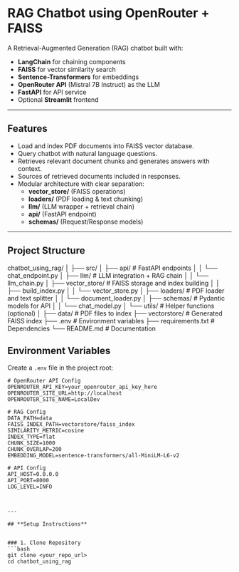 # RAG Chatbot using OpenRouter + FAISS

A Retrieval-Augmented Generation (RAG) chatbot built with:
- **LangChain** for chaining components
- **FAISS** for vector similarity search
- **Sentence-Transformers** for embeddings
- **OpenRouter API** (Mistral 7B Instruct) as the LLM
- **FastAPI** for API service
- Optional **Streamlit** frontend

---

## **Features**
- Load and index PDF documents into FAISS vector database.
- Query chatbot with natural language questions.
- Retrieves relevant document chunks and generates answers with context.
- Sources of retrieved documents included in responses.
- Modular architecture with clear separation:
  - **vector_store/** (FAISS operations)
  - **loaders/** (PDF loading & text chunking)
  - **llm/** (LLM wrapper + retrieval chain)
  - **api/** (FastAPI endpoint)
  - **schemas/** (Request/Response models)

---

## **Project Structure**

chatbot_using_rag/
│
├── src/
│ ├── api/ # FastAPI endpoints
│ │ └── chat_endpoint.py
│ ├── llm/ # LLM integration + RAG chain
│ │ └── llm_chain.py
│ ├── vector_store/ # FAISS storage and index building
│ │ ├── build_index.py
│ │ └── vector_store.py
│ ├── loaders/ # PDF loader and text splitter
│ │ └── document_loader.py
│ ├── schemas/ # Pydantic models for API
│ │ └── chat_model.py
│ └── utils/ # Helper functions (optional)
│
├── data/ # PDF files to index
├── vectorstore/ # Generated FAISS index
├── .env # Environment variables
├── requirements.txt # Dependencies
└── README.md # Documentation




## **Environment Variables**

Create a `.env` file in the project root:

```env
# OpenRouter API Config
OPENROUTER_API_KEY=your_openrouter_api_key_here
OPENROUTER_SITE_URL=http://localhost
OPENROUTER_SITE_NAME=LocalDev

# RAG Config
DATA_PATH=data
FAISS_INDEX_PATH=vectorstore/faiss_index
SIMILARITY_METRIC=cosine
INDEX_TYPE=flat
CHUNK_SIZE=1000
CHUNK_OVERLAP=200
EMBEDDING_MODEL=sentence-transformers/all-MiniLM-L6-v2

# API Config
API_HOST=0.0.0.0
API_PORT=8000
LOG_LEVEL=INFO



---

## **Setup Instructions**


### 1. Clone Repository
```bash
git clone <your_repo_url>
cd chatbot_using_rag